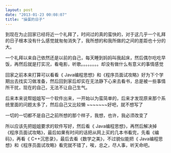 ```yaml
---
layout: post
date: "2013-01-23 00:08:07"
title: "操蛋的日子"
---
```

到现在为止回家已经将近一个礼拜了，时间过的真的蛮快的，对于这几乎一个礼拜的日子根本没有什么感觉就匆匆消失了，我所想的和我所做的之间的差距也十分的大。

一个礼拜以来自己依然还是以前的自己，每天睡到妈妈叫我起床，然后偶尔吃吃早饭，再然后就是打实况，看电影，听歌。。。。。。。。却没有做什么有意义的事情感觉

回家之前本来打算可以看看《 Java编程思想》和《程序员面试攻略》好为下个学期出去找实习做准备，然后回到家后却实在无法静下心来去看书，总是被一些事情所干扰，现在的自己，无法不让自己生气。

后来本来说帮姐姐写一个软件出来，一开始以为蛮简单的，后来才发现原来那个系统里面的问题太多了，然后自己又比较懒 ~~~~~~~好吧，就不想写了

一切的一切都不是自己之前所想的那个样子，我想，也许，我必须改变了

所以应该先把姐姐要求的软件写好，然后看《 Java编程思想》，再然后解决掉《程序员面试攻略》，最后如果有时间的话把从网上买的几本书看完，先看《编码》，再看《 C++沉思录》，最后去看《数学之美》，不过貌似能把《 Java编程思想》和《程序员面试攻略》看完就不错了，唉，总之，尽人事，听天命吧。